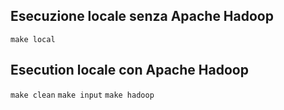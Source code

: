 ## Esecuzione locale senza Apache Hadoop

`make local`

## Esecution locale con Apache Hadoop

`make clean`
`make input`
`make hadoop`
